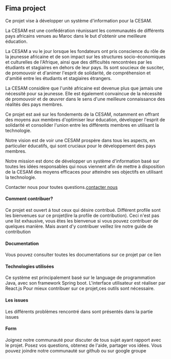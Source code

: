 ## Fima project

Ce projet vise à développer un système d'information pour la CESAM.

La CESAM est une confédération réunissant les communautés de différents pays africains venues au Maroc dans le but d'obtenir une meilleure éducation.

La CESAM a vu le jour lorsque les fondateurs ont pris conscience du rôle de la jeunesse africaine et de son impact sur les structures socio-économiques et culturelles de l'Afrique, ainsi que des difficultés rencontrées par les étudiants et stagiaires en dehors de leur pays. Ils sont soucieux de susciter, de promouvoir et d'animer l'esprit de solidarité, de compréhension et d'amitié entre les étudiants et stagiaires étrangers.

La CESAM considère que l'unité africaine est devenue plus que jamais une nécessité pour sa jeunesse. Elle est également convaincue de la nécessité de promouvoir et de œuvrer dans le sens d'une meilleure connaissance des réalités des pays membres.

Ce projet est axé sur les fondements de la CESAM, notamment en offrant des moyens aux membres  d'optimiser leur éducation, développer l'esprit de solidarité et consolider l'union entre les différents membres en utilisant la technologie.

Notre vision est de voir une CESAM prospère dans tous les aspects, en particulier éducatifs, qui sont cruciaux pour le développement des pays membres.

Notre mission est donc de développer un système d'information basé sur toutes les idées responsables qui nous viennent afin de mettre à disposition de la CESAM des moyens efficaces pour atteindre ses objectifs en utilisant la technologie.

Contacter nous pour toutes questions.[contacter nous](mailto:badjodibe@gmail.com)

#### Comment contribuer?

Ce projet est ouvert á tout ceux qui désire contribué. Différent profile sont les bienvenues sur ce projet(lire la profile de contribution). Ceci n'est pas une list exhausive, vous êtes les bienvenue si vous pouvez contribuer de quelques manière. Mais avant d'y contribuer veillez lire notre guide de contribution

#### Documentation

Vous pouvez consulter toutes les documentations sur ce projet par ce lien

#### Technologies utilisées

Ce système est principalement basé sur le language de programmation Java, avec son framework Spring boot. L'interface utilisateur est réaliser par React.js
Pour mieux contribuer sur ce projet,ces outils sont nécessaire.

#### Les issues

Les différents problèmes rencontré dans sont présentés dans la partie issues

#### Form

Joignez notre communauté pour discuter de tous sujet ayant rapport avec le projet. Posez vos questions, obtenez de l'aide, partager vos idées. Vous pouvez joindre notre communauté sur github ou sur google groupe
